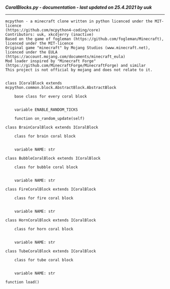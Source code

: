 ***CoralBlocks.py - documentation - last updated on 25.4.2021 by uuk***
___

    mcpython - a minecraft clone written in python licenced under the MIT-licence 
    (https://github.com/mcpython4-coding/core)
    Contributors: uuk, xkcdjerry (inactive)
    Based on the game of fogleman (https://github.com/fogleman/Minecraft), licenced under the MIT-licence
    Original game "minecraft" by Mojang Studios (www.minecraft.net), licenced under the EULA
    (https://account.mojang.com/documents/minecraft_eula)
    Mod loader inspired by "Minecraft Forge" (https://github.com/MinecraftForge/MinecraftForge) and similar
    This project is not official by mojang and does not relate to it.


    class ICoralBlock extends mcpython.common.block.AbstractBlock.AbstractBlock
        
        base class for every coral block


        variable ENABLE_RANDOM_TICKS

        function on_random_update(self)

    class BrainCoralBlock extends ICoralBlock
        
        class for brain coral block


        variable NAME: str

    class BubbleCoralBlock extends ICoralBlock
        
        class for bubble coral block


        variable NAME: str

    class FireCoralBlock extends ICoralBlock
        
        class for fire coral block


        variable NAME: str

    class HornCoralBlock extends ICoralBlock
        
        class for horn coral block


        variable NAME: str

    class TubeCoralBlock extends ICoralBlock
        
        class for tube coral block


        variable NAME: str

    function load()